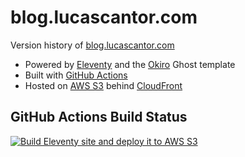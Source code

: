 # blog.lucascantor.com

Version history of [blog.lucascantor.com](https://blog.lucascantor.com)

- Powered by [Eleventy](https://11ty.dev/) and the [Okiro]([https://github.com/lwojcik/eleventy-template-bliss](https://fueko.net/)) Ghost template
- Built with [GitHub Actions](https://github.com/features/actions)
- Hosted on [AWS S3](https://pages.github.com) behind [CloudFront](https://aws.amazon.com/cloudfront/)

## GitHub Actions Build Status

[![Build Eleventy site and deploy it to AWS S3](https://github.com/lucascantor/blog.lucascantor.com/workflows/Build%20Eleventy%20site%20and%20deploy%20it%20to%20AWS%20S3/badge.svg)](https://github.com/lucascantor/blog.lucascantor.com/actions/workflows/build_and_deploy.yml)
